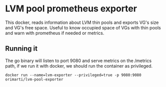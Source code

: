 # LVM pool prometheus exporter
This docker, reads information about LVM thin pools and exports VG's size and VG's free space. Useful to know occupied space of VGs with thin pools and warn with prometheus if needed or metrics.

## Running it
The go binary will listen to port 9080 and serve metrics on the /metrics path, if we run it with docker, we should run the container as privileged.
```
docker run --name=lvm-exporter --privileged=true -p 9080:9080 orimarti/lvm-pool-exporter
```
